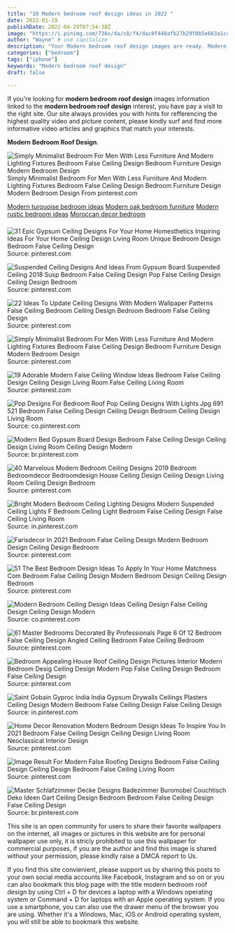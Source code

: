 ```yaml
---
title: "10 Modern bedroom roof design ideas in 2022 "
date: 2022-01-19
publishDate: 2022-04-29T07:54:38Z
image: "https://i.pinimg.com/736x/da/c8/f4/dac8f440afb27b29f0b5e663a1cc8ef2.jpg"
author: "Wayne" # use capitalize
description: "Your Modern bedroom roof design images are ready. Modern bedroom roof design are a topic that is being searched for and liked by netizens today. You can Download the Modern bedroom roof design files here. Get all free images."
categories: ["bedroom"]
tags: ["iphone"]
keywords: "Modern bedroom roof design"
draft: false

---
```


If you're looking for **modern bedroom roof design** images information linked to the **modern bedroom roof design** interest, you have pay a visit to the right  site.  Our site always  provides you with  hints  for refferencing  the highest  quality video and picture  content, please kindly surf and find more informative video articles and graphics  that match your interests.

**Modern Bedroom Roof Design**. 

![Simply Minimalist Bedroom For Men With Less Furniture And Modern Lighting Fixtures Bedroom False Ceiling Design Bedroom Furniture Design Modern Bedroom Design](https://i.pinimg.com/originals/ff/40/47/ff404738088898d321952a21df202492.jpg "Simply Minimalist Bedroom For Men With Less Furniture And Modern Lighting Fixtures Bedroom False Ceiling Design Bedroom Furniture Design Modern Bedroom Design")
Simply Minimalist Bedroom For Men With Less Furniture And Modern Lighting Fixtures Bedroom False Ceiling Design Bedroom Furniture Design Modern Bedroom Design From pinterest.com

[Modern turquoise bedroom ideas](/modern-turquoise-bedroom-ideas/)
[Modern oak bedroom furniture](/modern-oak-bedroom-furniture/)
[Modern rustic bedroom ideas](/modern-rustic-bedroom-ideas/)
[Moroccan decor bedroom](/moroccan-decor-bedroom/)



### 

 


![31 Epic Gypsum Ceiling Designs For Your Home Homesthetics Inspiring Ideas For Your Home Ceiling Design Living Room Unique Bedroom Design Bedroom False Ceiling Design](https://i.pinimg.com/564x/83/01/c8/8301c82e0fb999e7a36855d3ce4c80c8.jpg "31 Epic Gypsum Ceiling Designs For Your Home Homesthetics Inspiring Ideas For Your Home Ceiling Design Living Room Unique Bedroom Design Bedroom False Ceiling Design")
Source: pinterest.com

 

![Suspended Ceiling Designs And Ideas From Gypsum Board Suspended Ceiling 2018 Susp Bedroom False Ceiling Design Pop False Ceiling Design Ceiling Design Bedroom](https://i.pinimg.com/564x/77/73/86/777386a7472af8eeda460c02b676cad3.jpg "Suspended Ceiling Designs And Ideas From Gypsum Board Suspended Ceiling 2018 Susp Bedroom False Ceiling Design Pop False Ceiling Design Ceiling Design Bedroom")
Source: pinterest.com

 

![22 Ideas To Update Ceiling Designs With Modern Wallpaper Patterns False Ceiling Bedroom Ceiling Design Bedroom Bedroom False Ceiling Design](https://i.pinimg.com/originals/c2/86/07/c28607d0bf87593a1c50fc5c336e3b82.jpg "22 Ideas To Update Ceiling Designs With Modern Wallpaper Patterns False Ceiling Bedroom Ceiling Design Bedroom Bedroom False Ceiling Design")
Source: pinterest.com

 

![Simply Minimalist Bedroom For Men With Less Furniture And Modern Lighting Fixtures Bedroom False Ceiling Design Bedroom Furniture Design Modern Bedroom Design](https://i.pinimg.com/originals/ff/40/47/ff404738088898d321952a21df202492.jpg "Simply Minimalist Bedroom For Men With Less Furniture And Modern Lighting Fixtures Bedroom False Ceiling Design Bedroom Furniture Design Modern Bedroom Design")
Source: pinterest.com

 

![19 Adorable Modern False Ceiling Window Ideas Bedroom False Ceiling Design Ceiling Design Living Room False Ceiling Living Room](https://i.pinimg.com/564x/5b/1c/80/5b1c8086a2103dff0770ae0b58c43b82.jpg "19 Adorable Modern False Ceiling Window Ideas Bedroom False Ceiling Design Ceiling Design Living Room False Ceiling Living Room")
Source: pinterest.com

 

![Pop Designs For Bedroom Roof Pop Ceiling Designs With Lights Jpg 691 521 Bedroom False Ceiling Design Ceiling Design Bedroom Ceiling Design Living Room](https://i.pinimg.com/originals/a0/ac/96/a0ac968cd932945de7c5774a4a850c00.jpg "Pop Designs For Bedroom Roof Pop Ceiling Designs With Lights Jpg 691 521 Bedroom False Ceiling Design Ceiling Design Bedroom Ceiling Design Living Room")
Source: co.pinterest.com

 

![Modern Bed Gypsum Board Design Bedroom False Ceiling Design Ceiling Design Living Room Ceiling Design Modern](https://i.pinimg.com/originals/20/33/79/203379c874e9665b965196b494f6e530.jpg "Modern Bed Gypsum Board Design Bedroom False Ceiling Design Ceiling Design Living Room Ceiling Design Modern")
Source: br.pinterest.com

 

![40 Marvelous Modern Bedroom Ceiling Designs 2019 Bedroom Bedroomdecor Bedroomdesign House Ceiling Design Ceiling Design Living Room Ceiling Design Bedroom](https://i.pinimg.com/originals/89/7e/7c/897e7c1cbffa7a1b7f55dab8dd4f8716.jpg "40 Marvelous Modern Bedroom Ceiling Designs 2019 Bedroom Bedroomdecor Bedroomdesign House Ceiling Design Ceiling Design Living Room Ceiling Design Bedroom")
Source: pinterest.com

 

![Bright Modern Bedroom Ceiling Lighting Designs Modern Suspended Ceiling Lights F Bedroom Ceiling Light Bedroom False Ceiling Design False Ceiling Living Room](https://i.pinimg.com/736x/b4/24/da/b424da8aee4db51da8d2b659ff140959.jpg "Bright Modern Bedroom Ceiling Lighting Designs Modern Suspended Ceiling Lights F Bedroom Ceiling Light Bedroom False Ceiling Design False Ceiling Living Room")
Source: in.pinterest.com

 

![Farisdecor In 2021 Bedroom False Ceiling Design Modern Bedroom Design Ceiling Design Bedroom](https://i.pinimg.com/564x/41/17/06/411706e0e748ad51cda298165cfa880f.jpg "Farisdecor In 2021 Bedroom False Ceiling Design Modern Bedroom Design Ceiling Design Bedroom")
Source: pinterest.com

 

![51 The Best Bedroom Design Ideas To Apply In Your Home Matchness Com Bedroom False Ceiling Design Modern Bedroom Design Ceiling Design Bedroom](https://i.pinimg.com/originals/37/18/07/3718078b516d2a045b7f51e8e1e7326f.jpg "51 The Best Bedroom Design Ideas To Apply In Your Home Matchness Com Bedroom False Ceiling Design Modern Bedroom Design Ceiling Design Bedroom")
Source: pinterest.com

 

![Modern Bedroom Ceiling Design Ideas Ceiling Design False Ceiling Design Ceiling Design Modern](https://i.pinimg.com/originals/67/37/69/673769dc5cd8cd93c45e3952a1c3a622.jpg "Modern Bedroom Ceiling Design Ideas Ceiling Design False Ceiling Design Ceiling Design Modern")
Source: co.pinterest.com

 

![61 Master Bedrooms Decorated By Professionals Page 6 Of 12 Bedroom False Ceiling Design Angled Ceiling Bedroom False Ceiling Bedroom](https://i.pinimg.com/736x/b9/77/c1/b977c1f15ea535af7c5c339324649907--luxury-master-bedroom-master-bedroom-closet.jpg "61 Master Bedrooms Decorated By Professionals Page 6 Of 12 Bedroom False Ceiling Design Angled Ceiling Bedroom False Ceiling Bedroom")
Source: pinterest.com

 

![Bedroom Appealing House Roof Ceiling Design Pictures Interior Modern Bedroom Desig Ceiling Design Modern Pop False Ceiling Design Bedroom False Ceiling Design](https://i.pinimg.com/originals/ef/d0/3e/efd03e504135c88b3222c2aecbfb4e0c.jpg "Bedroom Appealing House Roof Ceiling Design Pictures Interior Modern Bedroom Desig Ceiling Design Modern Pop False Ceiling Design Bedroom False Ceiling Design")
Source: pinterest.com

 

![Saint Gobain Gyproc India India Gypsum Drywalls Ceilings Plasters Ceiling Design Modern Bedroom False Ceiling Design False Ceiling Design](https://i.pinimg.com/originals/c4/f8/42/c4f84234b22a6f8db79d6a08ec57b5da.jpg "Saint Gobain Gyproc India India Gypsum Drywalls Ceilings Plasters Ceiling Design Modern Bedroom False Ceiling Design False Ceiling Design")
Source: in.pinterest.com

 

![Home Decor Renovation Modern Bedroom Design Ideas To Inspire You In 2021 Bedroom False Ceiling Design Ceiling Design Living Room Neoclassical Interior Design](https://i.pinimg.com/564x/d9/02/7a/d9027a9ee718f894c62f057607d850be.jpg "Home Decor Renovation Modern Bedroom Design Ideas To Inspire You In 2021 Bedroom False Ceiling Design Ceiling Design Living Room Neoclassical Interior Design")
Source: pinterest.com

 

![Image Result For Modern False Roofing Designs Bedroom False Ceiling Design Ceiling Design Bedroom False Ceiling Living Room](https://i.pinimg.com/originals/79/d3/a2/79d3a2872e4590f1d6ab32d50d9fecd7.jpg "Image Result For Modern False Roofing Designs Bedroom False Ceiling Design Ceiling Design Bedroom False Ceiling Living Room")
Source: pinterest.com

 

![Master Schlafzimmer Decke Designs Badezimmer Buromobel Couchtisch Deko Ideen Gart Ceiling Design Bedroom Bedroom False Ceiling Design False Ceiling Design](https://i.pinimg.com/736x/da/c8/f4/dac8f440afb27b29f0b5e663a1cc8ef2.jpg "Master Schlafzimmer Decke Designs Badezimmer Buromobel Couchtisch Deko Ideen Gart Ceiling Design Bedroom Bedroom False Ceiling Design False Ceiling Design")
Source: br.pinterest.com

 

This site is an open community for users to share their favorite wallpapers on the internet, all images or pictures in this website are for personal wallpaper use only, it is stricly prohibited to use this wallpaper for commercial purposes, if you are the author and find this image is shared without your permission, please kindly raise a DMCA report to Us.

If you find this site convienient, please support us by sharing this posts to your own social media accounts like Facebook, Instagram and so on or you can also bookmark this blog page with the title modern bedroom roof design by using Ctrl + D for devices a laptop with a Windows operating system or Command + D for laptops with an Apple operating system. If you use a smartphone, you can also use the drawer menu of the browser you are using. Whether it's a Windows, Mac, iOS or Android operating system, you will still be able to bookmark this website.
